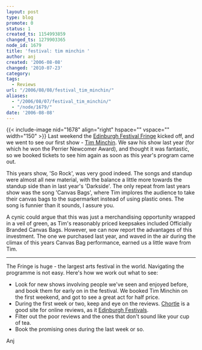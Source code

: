```yaml
---
layout: post
type: blog
promote: 0
status: 1
created_ts: 1154993859
changed_ts: 1279903365
node_id: 1679
title: 'festival: tim minchin '
author: anj
created: '2006-08-08'
changed: '2010-07-23'
category:
tags:
  - Reviews
url: "/2006/08/08/festival_tim_minchin/"
aliases:
  - "/2006/08/07/festival_tim_minchin/"
  - "/node/1679/"
date: '2006-08-08'
---
```

{{< include-image nid="1678" align="right" hspace="" vspace="" width="150" >}} Last weekend the [Edinburgh Festival Fringe](http://www.edfringe.com/) kicked off, and we went to see our first show - [Tim Minchin](http://www.timminchin.com/).  We saw his show last year (for which he won the Perrier Newcomer Award), and thought it was fantastic, so we booked tickets to see him again as soon as this year's program came out.

This years show, 'So Rock', was very good indeed.  The songs and standup were almost all new material, with the balance a little more towards the standup side than in last year's 'Darkside'.  The only repeat from last years show was the song 'Canvas Bags', where Tim implores the audience to take their canvas bags to the supermarket instead of using plastic ones.  The song is funnier than it sounds, I assure you.
<!--break-->
A cynic could argue that this was just a merchandising opportunity wrapped in a veil of green, as Tim's reasonably priced keepsakes included Officially Branded Canvas Bags.  However, we can now report the advantages of this investment. The one we purchased last year, and waved in the air during the climax of this years Canvas Bag performance, earned us a little wave from Tim.

---- 

The Fringe is huge - the largest arts festival in the world.  Navigating the programme is not easy.  Here's how we work out what to see:
* Look for new shows involving people we've seen and enjoyed before, and book them for early on in the festival.  We booked Tim Minchin on the first weekend, and got to see a great act for half price.
* During the first week or two, keep and eye on the reviews. [Chortle](http://www.chortle.co.uk/edfest2006/edshows.html) is a good site for online reviews, as it [Edinburgh Festivals](http://www.edinburgh-festivals.com/reviews.cfm).
* Filter out the poor reviews and the ones that don't sound like your cup of tea.
* Book the promising ones during the last week or so.

Anj
